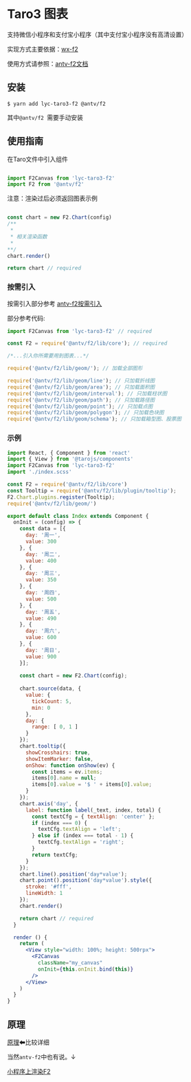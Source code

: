 # Taro3 图表

支持微信小程序和支付宝小程序（其中支付宝小程序没有高清设置）

实现方式主要依据：[wx-f2](https://github.com/antvis/wx-f2)

使用方式请参照：[antv-f2文档](https://f2.antv.vision/zh/docs/api/f2)

## 安装

```
$ yarn add lyc-taro3-f2 @antv/f2
```

其中`@antv/f2 `需要手动安装
## 使用指南

在Taro文件中引入组件

```js

import F2Canvas from 'lyc-taro3-f2'
import F2 from '@antv/f2'

```

注意：渲染过后必须返回图表示例

```js 

const chart = new F2.Chart(config)
/**
 *
 * 相关渲染函数
 *
**/
chart.render()

return chart // required
```

### 按需引入

按需引入部分参考 [antv-f2按需引入](https://f2.antv.vision/zh/docs/tutorial/require)

部分参考代码:
```js
import F2Canvas from 'lyc-taro3-f2' // required

const F2 = require('@antv/f2/lib/core'); // required

/*...引入你所需要用到图表...*/

require('@antv/f2/lib/geom/'); // 加载全部图形

require('@antv/f2/lib/geom/line'); // 只加载折线图
require('@antv/f2/lib/geom/area'); // 只加载面积图
require('@antv/f2/lib/geom/interval'); // 只加载柱状图
require('@antv/f2/lib/geom/path'); // 只加载路径图
require('@antv/f2/lib/geom/point'); // 只加载点图
require('@antv/f2/lib/geom/polygon'); // 只加载色块图
require('@antv/f2/lib/geom/schema'); // 只加载箱型图、股票图

```

### 示例

```jsx
import React, { Component } from 'react'
import { View } from '@tarojs/components'
import F2Canvas from 'lyc-taro3-f2'
import './index.scss'

const F2 = require('@antv/f2/lib/core')
const Tooltip = require('@antv/f2/lib/plugin/tooltip');
F2.Chart.plugins.register(Tooltip);
require('@antv/f2/lib/geom/')

export default class Index extends Component {
  onInit = (config) => {
    const data = [{
      day: '周一',
      value: 300
    }, {
      day: '周二',
      value: 400
    }, {
      day: '周三',
      value: 350
    }, {
      day: '周四',
      value: 500
    }, {
      day: '周五',
      value: 490
    }, {
      day: '周六',
      value: 600
    }, {
      day: '周日',
      value: 900
    }];
    
    const chart = new F2.Chart(config);
    
    chart.source(data, {
      value: {
        tickCount: 5,
        min: 0
      },
      day: {
        range: [ 0, 1 ]
      }
    });
    chart.tooltip({
      showCrosshairs: true,
      showItemMarker: false,
      onShow: function onShow(ev) {
        const items = ev.items;
        items[0].name = null;
        items[0].value = '$ ' + items[0].value;
      }
    });
    chart.axis('day', {
      label: function label(_text, index, total) {
        const textCfg = { textAlign: 'center' };
        if (index === 0) {
          textCfg.textAlign = 'left';
        } else if (index === total - 1) {
          textCfg.textAlign = 'right';
        }
        return textCfg;
      }
    });
    chart.line().position('day*value');
    chart.point().position('day*value').style({
      stroke: '#fff',
      lineWidth: 1
    });
    chart.render()

    return chart // required
  }

  render () {
    return (
      <View style="width: 100%; height: 500rpx">
        <F2Canvas
          className="my_canvas"
          onInit={this.onInit.bind(this)}
        />
      </View>
    )
  }
}

```

## 原理

[原理](https://www.yuque.com/antv/blog/bg9sxf)⬅比较详细

当然`antv-f2`中也有说。↓

[小程序上渲染F2](https://f2.antv.vision/zh/docs/tutorial/miniprogram)
